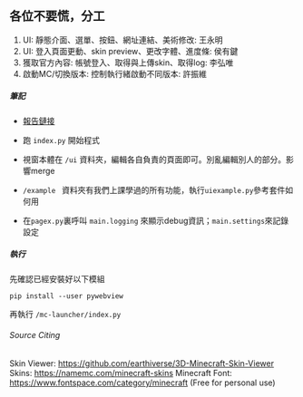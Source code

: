 ## 各位不要慌，分工

1. UI: 靜態介面、選單、按鈕、網址連結、美術修改: 王永明
2. UI: 登入頁面更動、skin preview、更改字體、進度條: 侯有鍵
3. 獲取官方內容: 帳號登入、取得與上傳skin、取得log: 李弘唯
4. 啟動MC/切換版本: 控制執行緒啟動不同版本: 許振維

##### 筆記

- [報告鏈接](https://docs.google.com/presentation/d/112dPtY5mKqVvaQrIk79BKTkvZOtf3zyT7nGj-qk0eAk/edit?usp=sharing)

- 跑 `index.py` 開始程式

- 視窗本體在 `/ui` 資料夾，編輯各自負責的頁面即可。別亂編輯別人的部分。影響merge

- `/example ` 資料夾有我們上課學過的所有功能，執行`uiexample.py`參考套件如何用

- 在`pagex.py`裏呼叫 `main.logging` 來顯示debug資訊；`main.settings`來記錄設定

#####  執行

先確認已經安裝好以下模組

    pip install --user pywebview

再執行 `/mc-launcher/index.py`

###### Source Citing

Skin Viewer: https://github.com/earthiverse/3D-Minecraft-Skin-Viewer
Skins: https://namemc.com/minecraft-skins
Minecraft Font: https://www.fontspace.com/category/minecraft (Free for personal use)